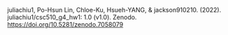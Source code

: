 juliachiu1, Po-Hsun Lin, Chloe-Ku, Hsueh-YANG, & jackson910210. (2022). juliachiu1/csc510_g4_hw1: 1.0 (v1.0). Zenodo. https://doi.org/10.5281/zenodo.7058079
